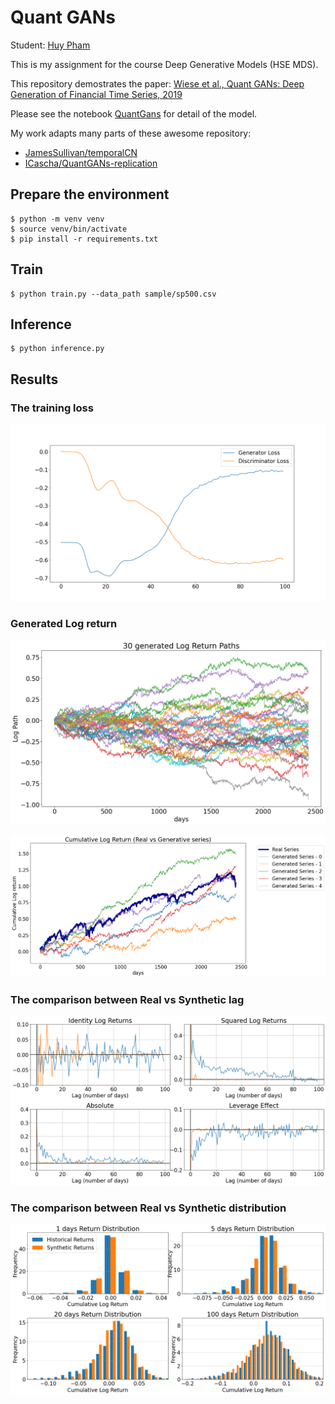 # Quant GANs

Student: [Huy Pham](mailto:nfam_2@edu.hse.ru)

This is my assignment for the course Deep Generative Models (HSE MDS).

This repository demostrates the paper: [Wiese et al., Quant GANs: Deep Generation of Financial Time Series, 2019](https://arxiv.org/pdf/1907.06673.pdf)

Please see the notebook [QuantGans](QuantGANs.ipynb) for detail of the model.

My work adapts many parts of these awesome repository:
* [JamesSullivan/temporalCN](https://github.com/JamesSullivan/temporalCN)
* [ICascha/QuantGANs-replication](https://github.com/ICascha/QuantGANs-replication)

## Prepare the environment

```
$ python -m venv venv
$ source venv/bin/activate
$ pip install -r requirements.txt
```

## Train

```
$ python train.py --data_path sample/sp500.csv
```

## Inference

```
$ python inference.py
```

## Results

### The training loss

![](logs/training_loss.png)

### Generated Log return

![](logs/log_return.png)

![](logs/cumulative_log_return.png)

### The comparison between Real vs Synthetic lag

![](logs/real_vs_synthetic_lag.png)

### The comparison between Real vs Synthetic distribution

![](logs/real_vs_synthetic_dist.png)



